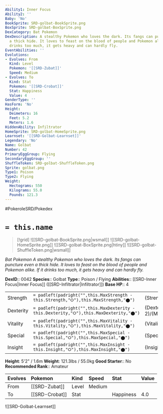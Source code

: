 ```yaml
---
Ability1: Inner Focus
Ability2: ''
Baby: 'No'
BookSprite: SRD-golbat-BookSprite.png
BoxSprite: SRD-golbat-BoxSprite.png
DexCategory: Bat Pokemon
DexDescription: A stealthy Pokemon who loves the dark. Its fangs can puncture even
  a thick hide. It loves to feast on the blood of people and Pokemon alike. If it
  drinks too much, it gets heavy and can hardly fly.
EventAbilities: ''
Evolutions:
- Evolves: From
  Kind: Level
  Pokemon: '[[SRD-Zubat]]'
  Speed: Medium
- Evolves: To
  Kind: Stat
  Pokemon: '[[SRD-Crobat]]'
  Stat: Happiness
  Value: 4
GenderType: ''
HasForm: 'No'
Height:
  Deimeters: 16
  Feet: 5.2
  Meters: 1.6
HiddenAbility: Infiltrator
HomeSprite: SRD-golbat-HomeSprite.png
Learnset: '[[SRD-Golbat-Learnset]]'
Legendary: 'No'
Name: Golbat
Number: 42
PrimaryEggGroup: Flying
SecondaryEggGroup: ''
ShuffleToken: SRD-golbat-ShuffleToken.png
Sprite: golbat.png
Type1: Poison
Type2: Flying
Weight:
  Hectograms: 550
  Kilograms: 55.0
  Pounds: 121.3
---
```


#PokeroleSRD/Pokedex

# `= this.name`

> [!grid]
> ![[SRD-golbat-BookSprite.png|wsmall]]
> ![[SRD-golbat-HomeSprite.png]]
> ![[SRD-golbat-BoxSprite.png|htiny]]
> ![[SRD-golbat-ShuffleToken.png|wsmall]]


*Bat Pokemon*
*A stealthy Pokemon who loves the dark. Its fangs can puncture even a thick hide. It loves to feast on the blood of people and Pokemon alike. If it drinks too much, it gets heavy and can hardly fly.*

**DexID**:: 0042
**Species**:: Golbat
**Type**:: Poison / Flying
**Abilities**:: [[SRD-Inner Focus|Inner Focus]] ([[SRD-Infiltrator|Infiltrator]])
**Base HP**:: 4

|           |                                                                                        |                                          |
| --------- | -------------------------------------------------------------------------------------- | ---------------------------------------- |
| Strength  | `= padleft(padright("",this.MaxStrength - this.Strength,"⭘"),this.MaxStrength,"⬤")`    | (Strength::2)/(MaxStrength::5)   |
| Dexterity | `= padleft(padright("",this.MaxDexterity - this.Dexterity,"⭘"),this.MaxDexterity,"⬤")` | (Dexterity:: 2)/(MaxDexterity::5) |
| Vitality  | `= padleft(padright("",this.MaxVitality - this.Vitality,"⭘"),this.MaxVitality,"⬤")`    | (Vitality::2)/(MaxVitality::5)   |
| Special   | `= padleft(padright("",this.MaxSpecial - this.Special,"⭘"),this.MaxSpecial,"⬤")`       | (Special::2)/(MaxSpecial::4)     |
| Insight   | `= padleft(padright("",this.MaxInsight - this.Insight,"⭘"),this.MaxInsight,"⬤")`       | (Insight::2)/(MaxInsight::5)     |

**Height**: 5'2" / 1.6m
**Weight**: 121.3lbs / 55.0kg
**Good Starter**:: No
**Recommended Rank**:: Amateur

| Evolves   | Pokemon        | Kind   | Speed   | Stat      | Value   |
|:----------|:---------------|:-------|:--------|:----------|:--------|
| From      | [[SRD-Zubat]]  | Level  | Medium  |           |         |
| To        | [[SRD-Crobat]] | Stat   |         | Happiness | 4.0     |

![[SRD-Golbat-Learnset]]